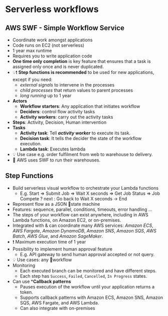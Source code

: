 
# Serverless workflows

## AWS SWF - Simple Workflow Service

- Coordinate work amongst applications
- Code runs on EC2 (not serverless)
- 1 year max runtime
- Requires you to write application code
- **One time only completion** is key feature that ensures that a task is assigned only once and is never duplicated.
- 💡❗ **Step functions is recommended** to be used for new applications, except if you need:
  - *external signals* to intervene in the processes
  - *child processes* that return values to parent processes
  - *long running* up to 1 year
- **Actors**
  - **Workflow starters**: Any application that initiates workflow
  - **Deciders**: control flow activity tasks
  - **Activity workers**: carry out the activity tasks
- **Steps**: Activity, Decision, Human intervention
- **Tasks**
  - **Activity task**: Tell ***activity worker*** to execute its task.
  - **Decision task**: It tells the decider the state of the workflow execution.
  - **Lambda task**: Executes lambda
- 💡 Use case e.g. order fulfilment from web to warehouse to delivery.
- 🤗 AWS uses SWF to run their warehouses.

## Step Functions

- Build serverless visual workflow to orchestrate your Lambda functions
  - E.g. Start => Submit Job => Wait X seconds => Get Job Status => Job Compete ? next : Go back to Wait X seconds -> End
- Represent flow as a JSON 📝state machine
- Features: sequence, parallel, conditions, timeouts, error handling ...
- The steps of your workflow can exist anywhere, including in AWS Lambda functions, on Amazon EC2, or on-premises.
- Integrated with & can coordinate many AWS services: *Amazon ECS*, *AWS Fargate*, *Amazon DynamoDB*, *Amazon SNS*, *Amazon SQS*, *AWS Batch*, *AWS Glue*, and *Amazon SageMaker*.
- ❗ Maximum execution time of 1 year
- Possibility to implement human approval feature
  - E.g. API gateway to send human approval accepted or not query.
- 💡 Use cases: any 📝workflow
- Monitoring
  - Each executed branch can be monitored and have different steps.
  - Each step has `Success`, `Failed`, `Cancelled`, `In Progress` states.
- Can use ***Callback patterns**
  - Pauses execution of the workflow until your application returns a token.
  - Supports callback patterns with Amazon ECS, Amazon SNS, Amazon SQS, AWS Fargate, and AWS Lambda.
  - Can also integrate with on-premises
